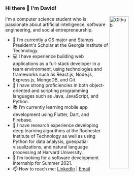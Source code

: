 ### Hi there 👋 I'm David!

<img width="35%" align="right" alt="Github" src="https://user-images.githubusercontent.com/48678280/88862734-4903af80-d201-11ea-968b-9c939d88a37c.gif" />

I'm a computer science student who is passionate about artificial intelligence, software engineering, and social entrepreneurship.

- 🔭 I’m currently a CS major and Stamps President's Scholar at the Georgia Institute of Technology.
- 💻 I have experience building web applications as a full-stack developer in a team environment, using technologies and frameworks such as React.js, Node.js, Express.js, MongoDB, and Git.
- 💪 I have strong proficiencies in both object-oriented and scripting programming languages such as Java, JavaScript, and Python. 
- 📚 I’m currently learning mobile app development using Flutter, Dart, and Firebase.
- 🔬 I have research experience developing deep learning algorithms at the Rochester Institute of Technology as well as using Python for data analysis, goespatial visualizations, and natural language processing at Harvard University.
- 👯 I’m looking for a software development internship for Summer 2021. 
- 📫 How to reach me: [LinkedIn](https://www.linkedin.com/in/dmunechika) | [Email](mailto:david.munechika@gatech.edu)

